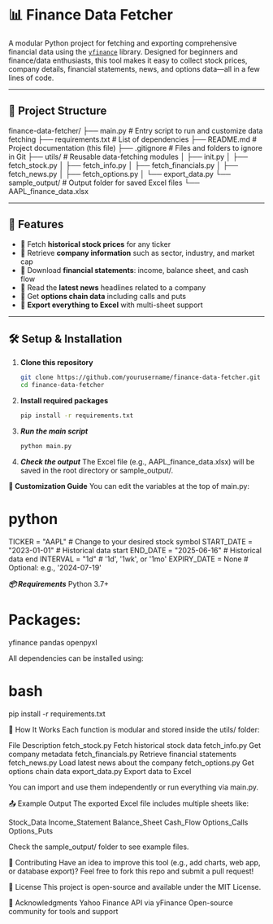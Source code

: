 # 📊 Finance Data Fetcher

A modular Python project for fetching and exporting comprehensive financial data using the [`yfinance`](https://pypi.org/project/yfinance/) library. Designed for beginners and finance/data enthusiasts, this tool makes it easy to collect stock prices, company details, financial statements, news, and options data—all in a few lines of code.

---

## 📂 Project Structure

finance-data-fetcher/
├── main.py # Entry script to run and customize data fetching
├── requirements.txt # List of dependencies
├── README.md # Project documentation (this file)
├── .gitignore # Files and folders to ignore in Git
├── utils/ # Reusable data-fetching modules
│ ├── init.py
│ ├── fetch_stock.py
│ ├── fetch_info.py
│ ├── fetch_financials.py
│ ├── fetch_news.py
│ ├── fetch_options.py
│ └── export_data.py
└── sample_output/ # Output folder for saved Excel files
└── AAPL_finance_data.xlsx


---

## 🚀 Features

- 🔹 Fetch **historical stock prices** for any ticker
- 🔹 Retrieve **company information** such as sector, industry, and market cap
- 🔹 Download **financial statements**: income, balance sheet, and cash flow
- 🔹 Read the **latest news** headlines related to a company
- 🔹 Get **options chain data** including calls and puts
- 🔹 **Export everything to Excel** with multi-sheet support

---

## 🛠️ Setup & Installation

1. **Clone this repository**
   ```bash
   git clone https://github.com/yourusername/finance-data-fetcher.git
   cd finance-data-fetcher

2. **Install required packages**
   ```bash
   pip install -r requirements.txt

3. ***Run the main script***
   ```bash
   python main.py

4. ***Check the output***
The Excel file (e.g., AAPL_finance_data.xlsx) will be saved in the root directory or sample_output/.



**📌 Customization Guide**
You can edit the variables at the top of main.py:

# python
TICKER = "AAPL"                  # Change to your desired stock symbol
START_DATE = "2023-01-01"        # Historical data start
END_DATE = "2025-06-16"          # Historical data end
INTERVAL = "1d"                  # '1d', '1wk', or '1mo'
EXPIRY_DATE = None               # Optional: e.g., '2024-07-19'


***📦 Requirements***
Python 3.7+

# Packages:
yfinance
pandas
openpyxl

All dependencies can be installed using:

# bash
pip install -r requirements.txt


🧠 How It Works
Each function is modular and stored inside the utils/ folder:

File	Description
fetch_stock.py	      Fetch historical stock data
fetch_info.py       	Get company metadata
fetch_financials.py	  Retrieve financial statements
fetch_news.py	Load    latest news about the company
fetch_options.py    	Get options chain data
export_data.py      	Export data to Excel

You can import and use them independently or run everything via main.py.

📤 Example Output
The exported Excel file includes multiple sheets like:

Stock_Data
Income_Statement
Balance_Sheet
Cash_Flow
Options_Calls
Options_Puts

Check the sample_output/ folder to see example files.

🤝 Contributing
Have an idea to improve this tool (e.g., add charts, web app, or database export)?
Feel free to fork this repo and submit a pull request!

📄 License
This project is open-source and available under the MIT License.

🙌 Acknowledgments
Yahoo Finance API via yFinance
Open-source community for tools and support
